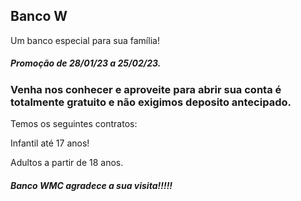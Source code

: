 ## Banco W

Um banco especial para sua família!

##### Promoção de 28/01/23 a 25/02/23.

### Venha nos conhecer e aproveite para abrir sua conta é totalmente gratuito e não exigimos deposito antecipado.



Temos os seguintes contratos:

Infantil até 17 anos!

Adultos a partir de 18 anos.





##### Banco WMC agradece a sua visita!!!!!



